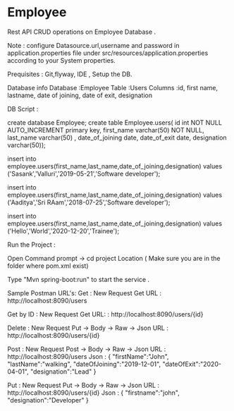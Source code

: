 # Employee
Rest API CRUD operations on Employee Database .

Note : configure Datasource.url,username and password in application.properties file under src/resources/application.properties according to your System properties.

Prequisites     : Git,flyway, IDE , Setup the DB. 

Database info
Database        :Employee
Table           :Users
Columns         :id, first name, lastname, date of joining, date of exit, designation

DB Script       : 


create database Employee;
create table Employee.users(
id int NOT NULL AUTO_INCREMENT primary key,
first_name varchar(50) NOT NULL,
last_name varchar(50) ,
date_of_joining date,
date_of_exit date,
designation varchar(50));

insert into employee.users(first_name,last_name,date_of_joining,designation) values 
('Sasank','Valluri','2019-05-21','Software developer');

insert into employee.users(first_name,last_name,date_of_joining,designation) values 
('Aaditya','Sri RAam','2018-07-25','Software developer');

insert into employee.users(first_name,last_name,date_of_joining,designation) values 
('Hello','World','2020-12-20','Trainee');



Run the Project :

Open Command prompt -> cd project Location ( Make sure you are in the folder where pom.xml exist) 

Type "Mvn spring-boot:run" to start the service .

Sample Postman URL's:
Get        : New Request Get
URL        : http://localhost:8090/users

Get by ID  : New Request Get
URL:       : http://localhost:8090/users/{id}

Delete     : New Request Put -> Body -> Raw -> Json
URL        : http://localhost:8090/users/{id}

Post       : New Request Post -> Body -> Raw -> Json
URL        : http://localhost:8090/users
Json       :
{
            "firstName":"John",
            "lastName":"walking",
            "dateOfJoining":"2019-12-01",
            "dateOfExit":"2020-04-01",
            "designation":"Lead"
}

Put        : New Request Put -> Body -> Raw -> Json
URL        : http://localhost:8090/users/{id}
Json       :
{
"firstname":"john",
"designation":"Developer"
}


